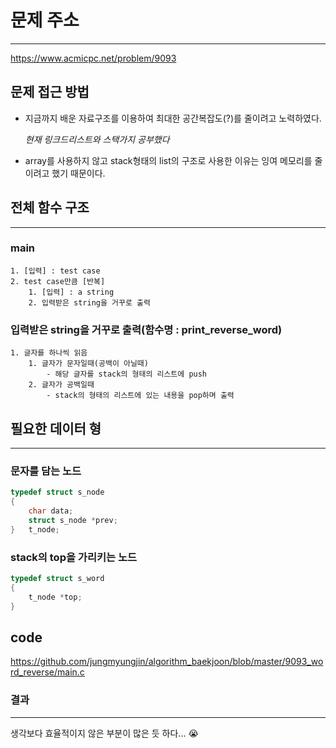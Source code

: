 # 문제 주소

---

https://www.acmicpc.net/problem/9093

## 문제 접근 방법
- 지금까지 배운 자료구조를 이용하여 최대한 공간복잡도(?)를 줄이려고 노력하였다.

    *현재 링크드리스트와 스택가지 공부했다*

- array를 사용하지 않고 stack형태의 list의 구조로 사용한 이유는 잉여 메모리를 줄이려고 했기 때문이다.

## 전체 함수 구조

---

### main

```
1. [입력] : test case 
2. test case만큼 [반복]
    1. [입력] : a string
    2. 입력받은 string을 거꾸로 출력
```

### 입력받은 string을 거꾸로 출력(함수명 : print_reverse_word)

```
1. 글자를 하나씩 읽음
    1. 글자가 문자일때(공백이 아닐때)
        - 해당 글자를 stack의 형태의 리스트에 push
    2. 글자가 공백일때
        - stack의 형태의 리스트에 있는 내용을 pop하며 출력
```

## 필요한 데이터 형

---

### 문자를 담는 노드

```c
typedef struct s_node
{
    char data;
    struct s_node *prev;
}   t_node;
```

### stack의 top을 가리키는 노드

```c
typedef struct s_word
{
    t_node *top;
}

```

## code
https://github.com/jungmyungjin/algorithm_baekjoon/blob/master/9093_word_reverse/main.c

### 결과

---

생각보다 효율적이지 않은 부분이 많은 듯 하다... 😭
